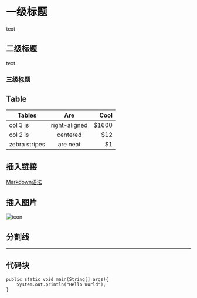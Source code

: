 # 一级标题

text

## 二级标题

text

### 三级标题

## Table

| Tables        | Are           | Cool  |
| ------------- |:-------------:| -----:|
| col 3 is      | right-aligned | $1600 |
| col 2 is      | centered      |   $12 |
| zebra stripes | are neat      |    $1 |

## 插入链接

[Markdown语法](https://www.jianshu.com/p/191d1e21f7ed)

## 插入图片

![icon](http://25.io/mou/Mou_128.png)

## 分割线

***

## 代码块

```
public static void main(String[] args){
    System.out.println("Hello World");
}
```
